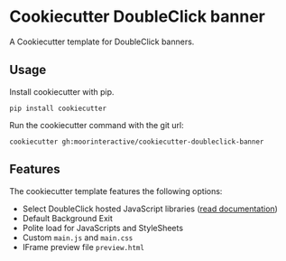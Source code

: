 # Cookiecutter DoubleClick banner

A Cookiecutter template for DoubleClick banners.

## Usage

Install cookiecutter with pip.

    pip install cookiecutter

Run the cookiecutter command with the git url:

    cookiecutter gh:moorinteractive/cookiecutter-doubleclick-banner

## Features

The cookiecutter template features the following options:

* Select DoubleClick hosted JavaScript libraries ([read documentation](https://support.google.com/richmedia/answer/6307288))
* Default Background Exit
* Polite load for JavaScripts and StyleSheets
* Custom ``main.js`` and ``main.css``
* IFrame preview file ``preview.html``
